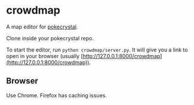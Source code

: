 # crowdmap

A map editor for [pokecrystal].

Clone inside your pokecrystal repo. 

To start the editor, run `python crowdmap/server.py`. It will give you a link to open in your browser (usually [http://127.0.0.1:8000/crowdmap](http://127.0.0.1:8000/crowdmap)).

## Browser

Use Chrome. Firefox has caching issues.

[pokecrystal]: https://github.com/pret/pokecrystal
